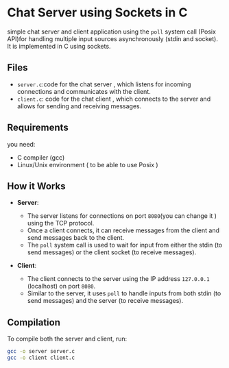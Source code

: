 # Chat Server  using Sockets in C

simple chat server and client application using the `poll` system call (Posix API)for handling multiple input sources asynchronously (stdin and socket). It is implemented in C using sockets.

## Files

- `server.c`:code for the chat server , which listens for incoming connections and communicates with the client.
- `client.c`: code for the chat  client , which connects to the server and allows for sending and receiving messages.

## Requirements 

 you need:
-  C compiler (gcc)
- Linux/Unix environment ( to be able to use Posix )

## How it Works

- **Server**: 
  - The server listens for connections on port `8080`(you can change it ) using the TCP protocol.
  - Once a client connects, it can receive messages from the client and send messages back to the client.
  - The `poll` system call is used to wait for input from either the stdin (to send messages) or the client socket (to receive messages).

- **Client**:
  - The client connects to the server using the IP address `127.0.0.1` (localhost) on port `8080`.
  - Similar to the server, it uses `poll` to handle inputs from both stdin (to send messages) and the server (to receive messages).

## Compilation

To compile both the server and client, run:

```bash
gcc -o server server.c
gcc -o client client.c
